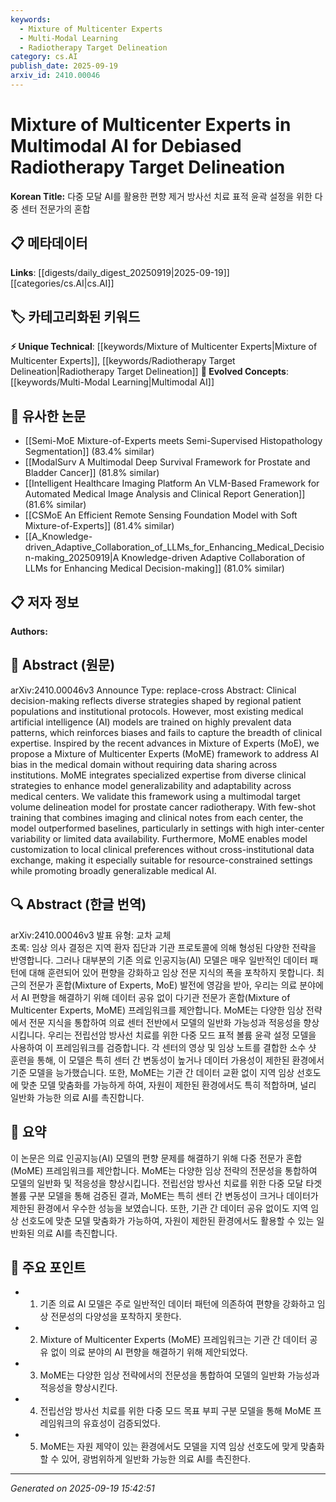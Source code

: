 ```yaml
---
keywords:
  - Mixture of Multicenter Experts
  - Multi-Modal Learning
  - Radiotherapy Target Delineation
category: cs.AI
publish_date: 2025-09-19
arxiv_id: 2410.00046
---
```


<!-- KEYWORD_LINKING_METADATA:
{
  "processed_timestamp": "2025-09-22 21:34:00.709500",
  "vocabulary_version": "1.0",
  "selected_keywords": [
    "Mixture of Multicenter Experts",
    "Multi-Modal Learning",
    "Radiotherapy Target Delineation"
  ],
  "rejected_keywords": [
    "Few-Shot Learning"
  ],
  "similarity_scores": {
    "Mixture of Multicenter Experts": 0.8,
    "Multi-Modal Learning": 0.82,
    "Radiotherapy Target Delineation": 0.77
  },
  "extraction_method": "AI_prompt_based",
  "budget_applied": true
}
-->


# Mixture of Multicenter Experts in Multimodal AI for Debiased Radiotherapy Target Delineation

**Korean Title:** 다중 모달 AI를 활용한 편향 제거 방사선 치료 표적 윤곽 설정을 위한 다중 센터 전문가의 혼합

## 📋 메타데이터

**Links**: [[digests/daily_digest_20250919|2025-09-19]]   [[categories/cs.AI|cs.AI]]

## 🏷️ 카테고리화된 키워드
**⚡ Unique Technical**: [[keywords/Mixture of Multicenter Experts|Mixture of Multicenter Experts]], [[keywords/Radiotherapy Target Delineation|Radiotherapy Target Delineation]]
**🚀 Evolved Concepts**: [[keywords/Multi-Modal Learning|Multimodal AI]]

## 🔗 유사한 논문
- [[Semi-MoE Mixture-of-Experts meets Semi-Supervised Histopathology Segmentation]] (83.4% similar)
- [[ModalSurv A Multimodal Deep Survival Framework for Prostate and Bladder Cancer]] (81.8% similar)
- [[Intelligent Healthcare Imaging Platform An VLM-Based Framework for Automated Medical Image Analysis and Clinical Report Generation]] (81.6% similar)
- [[CSMoE An Efficient Remote Sensing Foundation Model with Soft Mixture-of-Experts]] (81.4% similar)
- [[A_Knowledge-driven_Adaptive_Collaboration_of_LLMs_for_Enhancing_Medical_Decision-making_20250919|A Knowledge-driven Adaptive Collaboration of LLMs for Enhancing Medical Decision-making]] (81.0% similar)

## 📋 저자 정보

**Authors:** 

## 📄 Abstract (원문)

arXiv:2410.00046v3 Announce Type: replace-cross 
Abstract: Clinical decision-making reflects diverse strategies shaped by regional patient populations and institutional protocols. However, most existing medical artificial intelligence (AI) models are trained on highly prevalent data patterns, which reinforces biases and fails to capture the breadth of clinical expertise. Inspired by the recent advances in Mixture of Experts (MoE), we propose a Mixture of Multicenter Experts (MoME) framework to address AI bias in the medical domain without requiring data sharing across institutions. MoME integrates specialized expertise from diverse clinical strategies to enhance model generalizability and adaptability across medical centers. We validate this framework using a multimodal target volume delineation model for prostate cancer radiotherapy. With few-shot training that combines imaging and clinical notes from each center, the model outperformed baselines, particularly in settings with high inter-center variability or limited data availability. Furthermore, MoME enables model customization to local clinical preferences without cross-institutional data exchange, making it especially suitable for resource-constrained settings while promoting broadly generalizable medical AI.

## 🔍 Abstract (한글 번역)

arXiv:2410.00046v3 발표 유형: 교차 교체  
초록: 임상 의사 결정은 지역 환자 집단과 기관 프로토콜에 의해 형성된 다양한 전략을 반영합니다. 그러나 대부분의 기존 의료 인공지능(AI) 모델은 매우 일반적인 데이터 패턴에 대해 훈련되어 있어 편향을 강화하고 임상 전문 지식의 폭을 포착하지 못합니다. 최근의 전문가 혼합(Mixture of Experts, MoE) 발전에 영감을 받아, 우리는 의료 분야에서 AI 편향을 해결하기 위해 데이터 공유 없이 다기관 전문가 혼합(Mixture of Multicenter Experts, MoME) 프레임워크를 제안합니다. MoME는 다양한 임상 전략에서 전문 지식을 통합하여 의료 센터 전반에서 모델의 일반화 가능성과 적응성을 향상시킵니다. 우리는 전립선암 방사선 치료를 위한 다중 모드 표적 볼륨 윤곽 설정 모델을 사용하여 이 프레임워크를 검증합니다. 각 센터의 영상 및 임상 노트를 결합한 소수 샷 훈련을 통해, 이 모델은 특히 센터 간 변동성이 높거나 데이터 가용성이 제한된 환경에서 기준 모델을 능가했습니다. 또한, MoME는 기관 간 데이터 교환 없이 지역 임상 선호도에 맞춘 모델 맞춤화를 가능하게 하여, 자원이 제한된 환경에서도 특히 적합하며, 널리 일반화 가능한 의료 AI를 촉진합니다.

## 📝 요약

이 논문은 의료 인공지능(AI) 모델의 편향 문제를 해결하기 위해 다중 전문가 혼합(MoME) 프레임워크를 제안합니다. MoME는 다양한 임상 전략의 전문성을 통합하여 모델의 일반화 및 적응성을 향상시킵니다. 전립선암 방사선 치료를 위한 다중 모달 타겟 볼륨 구분 모델을 통해 검증된 결과, MoME는 특히 센터 간 변동성이 크거나 데이터가 제한된 환경에서 우수한 성능을 보였습니다. 또한, 기관 간 데이터 공유 없이도 지역 임상 선호도에 맞춘 모델 맞춤화가 가능하여, 자원이 제한된 환경에서도 활용할 수 있는 일반화된 의료 AI를 촉진합니다.

## 🎯 주요 포인트

- 1. 기존 의료 AI 모델은 주로 일반적인 데이터 패턴에 의존하여 편향을 강화하고 임상 전문성의 다양성을 포착하지 못한다.

- 2. Mixture of Multicenter Experts (MoME) 프레임워크는 기관 간 데이터 공유 없이 의료 분야의 AI 편향을 해결하기 위해 제안되었다.

- 3. MoME는 다양한 임상 전략에서의 전문성을 통합하여 모델의 일반화 가능성과 적응성을 향상시킨다.

- 4. 전립선암 방사선 치료를 위한 다중 모드 목표 부피 구분 모델을 통해 MoME 프레임워크의 유효성이 검증되었다.

- 5. MoME는 자원 제약이 있는 환경에서도 모델을 지역 임상 선호도에 맞게 맞춤화할 수 있어, 광범위하게 일반화 가능한 의료 AI를 촉진한다.

---

*Generated on 2025-09-19 15:42:51*